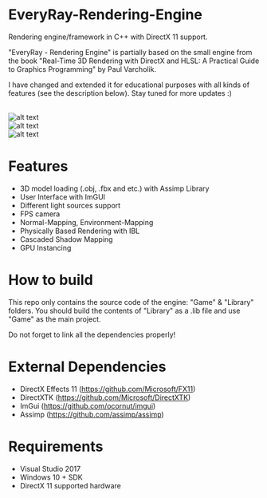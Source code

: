 # EveryRay-Rendering-Engine
Rendering engine/framework in C++ with DirectX 11 support. 

"EveryRay - Rendering Engine" is partially based on the small engine from the book "Real-Time 3D Rendering with DirectX and HLSL: A Practical Guide to Graphics Programming" by Paul Varcholik.

I have changed and extended it for educational purposes with all kinds of features (see the description below). Stay tuned for more updates :)

<br>![alt text](https://preview.ibb.co/jVodie/Every_Ray_PBR.png")
<br>![alt text](https://preview.ibb.co/h069pK/Every_Ray_CSM.png")
<br>![alt text](https://preview.ibb.co/fqP3uK/Every_Ray_Instancing.png")

# Features
- 3D model loading (.obj, .fbx and etc.) with Assimp Library
- User Interface with ImGUI
- Different light sources support
- FPS camera
- Normal-Mapping, Environment-Mapping
- Physically Based Rendering with IBL
- Cascaded Shadow Mapping
- GPU Instancing

# How to build
This repo only contains the source code of the engine: "Game" & "Library" folders. You should build the contents of "Library" as a .lib file and use "Game" as the main project.

Do not forget to link all the dependencies properly!

# External Dependencies
- DirectX Effects 11 (https://github.com/Microsoft/FX11)
- DirectXTK (https://github.com/Microsoft/DirectXTK)
- ImGui (https://github.com/ocornut/imgui)
- Assimp (https://github.com/assimp/assimp)

# Requirements
- Visual Studio 2017
- Windows 10 + SDK
- DirectX 11 supported hardware
